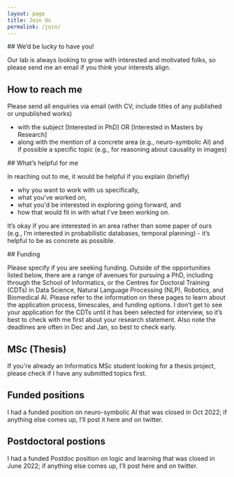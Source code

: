 ```yaml
---
layout: page
title: Join Us
permalink: /join/
---
```


## We’d be lucky to have you!

Our lab is always looking to grow with interested and motivated folks, so please send me an email if you think your interests align. 

## How to reach me 

Please send all enquiries via email (with CV; include titles of any published or unpublished works) 
- with the subject [Interested in PhD] OR [Interested in Masters by Research]
- along with the mention of a concrete area (e.g., neuro-symbolic AI) and if possible a specific topic (e.g., for reasoning about causality in images) 

## What’s helpful for me

In reaching out to me, it would be helpful if you explain (briefly)

- why you want to work with us specifically,
- what you've worked on,
- what you'd be interested in exploring going forward, and
- how that would fit in with what I've been working on.

It’s okay if you are interested in an area rather than some paper of ours (e.g., I’m interested in probabilistic databases, temporal planning) - it’s helpful to be as concrete as possible. 

## Funding

Please specify if you are seeking funding. Outside of the opportunities listed below, there are a range of avenues for pursuing a PhD, including through the School of Informatics, or the Centres for Doctoral Training (CDTs) in Data Science, Natural Language Processing (NLP), Robotics, and Biomedical AI. 
Please refer to the information on these pages to learn about the application process, timescales, and funding options. I don’t get to see your application for the CDTs until it has been selected for interview, so it’s best to check with me first about your research statement. Also note the deadlines are often in Dec and Jan, so best to check early. 

## MSc (Thesis)
If you're already an Informatics MSc student looking for a thesis project, please check if I have any submitted topics first. 


## Funded positions
I had a funded position on neuro-symbolic AI that was closed in Oct 2022; if anything else comes up, I’ll post it here and on twitter.

## Postdoctoral postions 

I had a funded Postdoc position on logic and learning that was closed in June 2022; if anything else comes up, I’ll post here and on twitter. 

